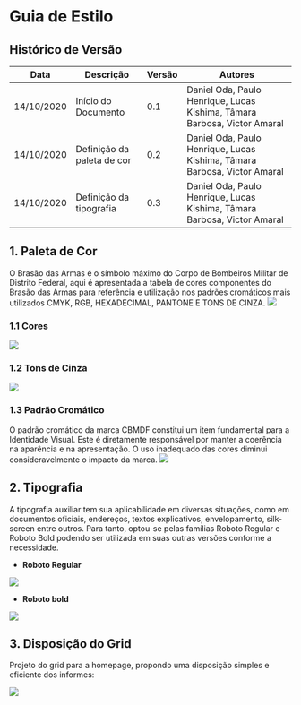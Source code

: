 # Guia de Estilo

## Histórico de Versão 

| Data | Descrição | Versão | Autores |
| -------- | -------- | -------- | -------- |
| 14/10/2020 | Início do Documento | 0.1 | Daniel Oda, Paulo Henrique, Lucas Kishima, Tâmara Barbosa, Victor Amaral |
| 14/10/2020 | Definição da paleta de cor | 0.2 | Daniel Oda, Paulo Henrique,  Lucas Kishima, Tâmara Barbosa, Victor Amaral |
| 14/10/2020 | Definição da tipografia | 0.3 | Daniel Oda, Paulo Henrique,  Lucas Kishima, Tâmara Barbosa, Victor Amaral |

## 1. Paleta de Cor
O Brasão das Armas é o símbolo máximo do Corpo de Bombeiros Militar de Distrito Federal, aqui é apresentada a tabela de cores componentes do Brasão das Armas para referência e utilização nos padrões cromáticos mais utilizados CMYK, RGB, HEXADECIMAL, PANTONE E TONS DE CINZA.
![](https://i.imgur.com/DiTcqVs.jpg)

### 1.1 Cores
![](https://i.imgur.com/YRIzpjI.png)
### 1.2 Tons de Cinza
![](https://i.imgur.com/FbYa0U8.png)
### 1.3 Padrão Cromático
O padrão cromático da marca CBMDF constitui um item fundamental para a Identidade Visual. Este é diretamente responsável por manter a coerência na aparência e na apresentação. O uso inadequado das cores diminui consideravelmente o impacto da marca.
![](https://i.imgur.com/oT9nNpt.png)
## 2. Tipografia
A tipografia auxiliar tem sua aplicabilidade em diversas situações, como em documentos oficiais, endereços, textos explicativos, envelopamento, silk-screen entre outros. Para tanto, optou-se pelas famílias Roboto Regular e Roboto Bold podendo ser utilizada em suas outras versões conforme a necessidade.

* **Roboto Regular**

![](https://i.imgur.com/wfYAANQ.png)

* **Roboto bold**

![](https://i.imgur.com/c7xeQPJ.png)

## 3. Disposição do Grid
Projeto do grid para a homepage, propondo uma disposição simples e eficiente dos informes:

![](https://i.imgur.com/Yzkh5HE.png)









